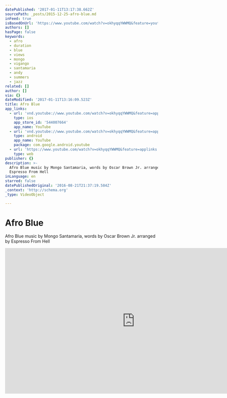 ```yaml
---
datePublished: '2017-01-11T13:17:38.662Z'
sourcePath: _posts/2015-12-25-afro-blue.md
inFeed: true
isBasedOnUrl: 'https://www.youtube.com/watch?v=okhyqqYWWMQ&feature=youtu.be'
authors: []
hasPage: false
keywords:
  - afro
  - duration
  - blue
  - views
  - mongo
  - vigango
  - santamaria
  - andy
  - summers
  - jazz
related: []
author: []
via: {}
dateModified: '2017-01-11T13:16:09.523Z'
title: Afro Blue
app_links:
  - url: 'vnd.youtube://www.youtube.com/watch?v=okhyqqYWWMQ&feature=applinks'
    type: ios
    app_store_id: '544007664'
    app_name: YouTube
  - url: 'vnd.youtube://www.youtube.com/watch?v=okhyqqYWWMQ&feature=applinks'
    type: android
    app_name: YouTube
    package: com.google.android.youtube
  - url: 'https://www.youtube.com/watch?v=okhyqqYWWMQ&feature=applinks'
    type: web
publisher: {}
description: >-
  Afro Blue music by Mongo Santamaria, words by Oscar Brown Jr. arranged by
  Espresso From Hell
inLanguage: en
starred: false
datePublishedOriginal: '2016-08-21T21:37:19.584Z'
_context: 'http://schema.org'
_type: VideoObject

---
```

# Afro Blue

Afro Blue music by Mongo Santamaria, words by Oscar Brown Jr. arranged by Espresso From Hell

<iframe src="https://cdn.embedly.com/widgets/media.html?src=https%3A%2F%2Fwww.youtube.com%2Fembed%2FokhyqqYWWMQ%3Ffeature%3Doembed&amp;url=https%3A%2F%2Fwww.youtube.com%2Fwatch%3Fv%3DokhyqqYWWMQ%26feature%3Dyoutu.be&amp;image=https%3A%2F%2Fi.ytimg.com%2Fvi%2FokhyqqYWWMQ%2Fhqdefault.jpg&amp;key=b7d04c9b404c499eba89ee7072e1c4f7&amp;type=text%2Fhtml&amp;schema=youtube" width="854" height="480" scrolling="no" frameborder="0" allowfullscreen="allowfullscreen" style=""></iframe>